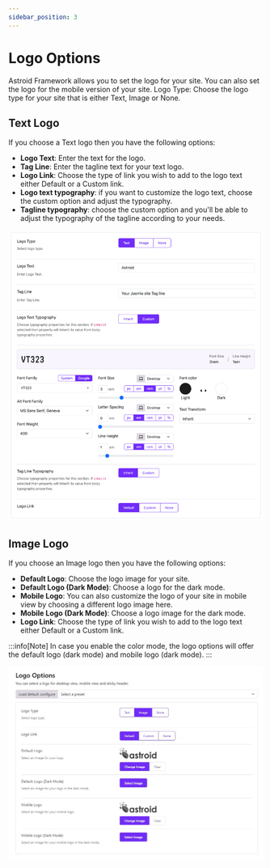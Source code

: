 ```yaml
---
sidebar_position: 3
---
```


# Logo Options

Astroid Framework allows you to set the logo for your site. You can also set the logo for the mobile version of your site. Logo Type: Choose the logo type for your site that is either Text, Image or None.

## Text Logo

If you choose a Text logo then you have the following options:

* **Logo Text**: Enter the text for the logo.
* **Tag Line**: Enter the tagline text for your text logo.
* **Logo Link**: Choose the type of link you wish to add to the logo text either Default or a Custom link.
* **Logo text typography**: if you want to customize the logo text, choose the custom option and adjust the typography.
* **Tagline typography**: choose the custom option and you'll be able to adjust the typography of the tagline according to your needs.

![logo-text-option.jpg](../../static/img/header/logo-text-option.jpg)

## Image Logo

If you choose an Image logo then you have the following options:

* **Default Logo**:  Choose the logo image for your site.
* **Default Logo (Dark Mode)**: Choose a logo for the dark mode.
* **Mobile Logo**: You can also customize the logo of your site in mobile view by choosing a different logo image here.
* **Mobile Logo (Dark Mode)**: Choose a logo image for the dark mode.
* **Logo Link**: Choose the type of link you wish to add to the logo text either Default or a Custom link.

:::info[Note]
In case you enable the color mode, the logo options will offer the default logo (dark mode) and mobile logo (dark mode).
:::

![image-logo-type.jpeg](../../static/img/header/image-logo-type.jpeg)